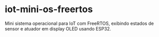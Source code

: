 # iot-mini-os-freertos
Mini sistema operacional para IoT com FreeRTOS, exibindo estados de sensor e atuador em display OLED usando ESP32.
